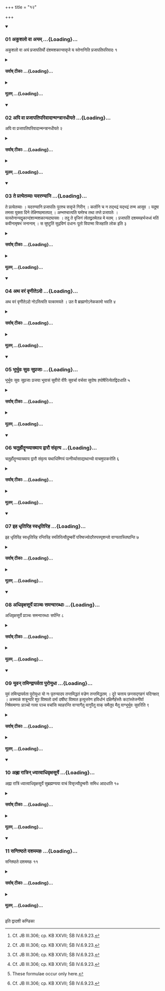 +++
title = "१२"

+++

<div class="js_include" includetitle="true" newlevelforh1="3" unfilled url="/vedAH_yajuH/taittirIyam/sUtram/ApastambaH/shrautam/vishvAsa-prastutiH/21/12/01_akushalo_vA_ayam.md">
<details open><summary><h3>01 अकुशलो वा अयम् ...{Loading}...</h3></summary>

अकुशलो वा अयं प्रजापतिर्यो दंशमशकान्ससृजे य स्तेनानिति प्रजापतिपरिवादः १
</details>
</div>
<div class="js_include collapsed" newlevelforh1="4" title="सर्वाष् टीकाः" unfilled url="/vedAH_yajuH/taittirIyam/sUtram/ApastambaH/shrautam/sarvASh_TIkAH/21/12/01_akushalo_vA_ayam.md">
<details><summary><h4>सर्वाष् टीकाः ...{Loading}...</h4></summary>
<details><summary>थिते</summary>

1. The blame of Prajāpati is as follows, “Unskilled indeed is this Prajāpati who created gadflies and hornets, who created thieves." 
</details>
</details>
</div>
<div class="js_include collapsed" newlevelforh1="4" title="मूलम्" unfilled url="/vedAH_yajuH/taittirIyam/sUtram/ApastambaH/shrautam/mUlam/21/12/01_akushalo_vA_ayam.md">
<details><summary><h4>मूलम् ...{Loading}...</h4></summary>

अकुशलो वा अयं प्रजापतिर्यो दंशमशकान्ससृजे य स्तेनानिति प्रजापतिपरिवादः १
</details>
</div>
<div class="js_include" includetitle="true" newlevelforh1="3" unfilled url="/vedAH_yajuH/taittirIyam/sUtram/ApastambaH/shrautam/vishvAsa-prastutiH/21/12/02_api_vA_prajApatiparivAdAnmantrAnadhIyate.md">
<details open><summary><h3>02 अपि वा प्रजापतिपरिवादान्मन्त्रानधीयते ...{Loading}...</h3></summary>

अपि वा प्रजापतिपरिवादान्मन्त्रानधीयते २
</details>
</div>
<div class="js_include collapsed" newlevelforh1="4" title="सर्वाष् टीकाः" unfilled url="/vedAH_yajuH/taittirIyam/sUtram/ApastambaH/shrautam/sarvASh_TIkAH/21/12/02_api_vA_prajApatiparivAdAnmantrAnadhIyate.md">
<details><summary><h4>सर्वाष् टीकाः ...{Loading}...</h4></summary>
<details><summary>थिते</summary>

2. Or rather they recite the mantras consisting of Prajapati's blame. 
</details>
</details>
</div>
<div class="js_include collapsed" newlevelforh1="4" title="मूलम्" unfilled url="/vedAH_yajuH/taittirIyam/sUtram/ApastambaH/shrautam/mUlam/21/12/02_api_vA_prajApatiparivAdAnmantrAnadhIyate.md">
<details><summary><h4>मूलम् ...{Loading}...</h4></summary>

अपि वा प्रजापतिपरिवादान्मन्त्रानधीयते २
</details>
</div>
<div class="js_include" includetitle="true" newlevelforh1="3" unfilled url="/vedAH_yajuH/taittirIyam/sUtram/ApastambaH/shrautam/vishvAsa-prastutiH/21/12/03_te_pratyetavyAH_yadaraNyAni.md">
<details open><summary><h3>03 ते प्रत्येतव्याः यदरण्यानि ...{Loading}...</h3></summary>

ते प्रत्येतव्याः । यदरण्यानि प्रजापतिः पुरश्च ससृजे गिरीन् । कर्तानि च न तद्भद्रं यद्भद्रं तन्म आसुव । यदूषा तमसा युक्ता दिने तेक्ष्णिष्ठमातपत् । अम्भश्चात्यति घर्मश्च तथा तप्ते प्रजापतेः । यत्स्तेनान्यद्वृकान्दंशान्मशकान्यदघायवः । तदु ते वृजिनं त्वेतद्व्रतमेतन्न मे मतम् । प्रजापतिं दशममहर्भजध्वं मतिं कवीनामृषभं जनानाम् । स सुष्टुतिं सुद्रविणं दधानः पूतो विपाप्मा विजहाति लोक इति ३
</details>
</div>
<div class="js_include collapsed" newlevelforh1="4" title="सर्वाष् टीकाः" unfilled url="/vedAH_yajuH/taittirIyam/sUtram/ApastambaH/shrautam/sarvASh_TIkAH/21/12/03_te_pratyetavyAH_yadaraNyAni.md">
<details><summary><h4>सर्वाष् टीकाः ...{Loading}...</h4></summary>
<details><summary>थिते</summary>

3. They should be understood as follows: That Prajāpati created forests, mountains and the holes, it is not auspicious. Send for me that which is auspicious, that the dawn accompanied by darkness shone in the sharpest manner during the day so that there is water and heat that is (also the bad activity) of Prajāpati in the heat; that you (produced) thieves, wolves, gadflies, hornets, evil creatures; that is indeed your sin. I do not like this rule of yours. Do you share Prajāpati-on the tenth day which is the opinion of the wise-one who is the bull among the people. He holding good praise and good wealth being pure and free from sin removes (the sin) in the world.  

</details></details>
</div>
<div class="js_include collapsed" newlevelforh1="4" title="मूलम्" unfilled url="/vedAH_yajuH/taittirIyam/sUtram/ApastambaH/shrautam/mUlam/21/12/03_te_pratyetavyAH_yadaraNyAni.md">
<details><summary><h4>मूलम् ...{Loading}...</h4></summary>

ते प्रत्येतव्याः । यदरण्यानि प्रजापतिः पुरश्च ससृजे गिरीन् । कर्तानि च न तद्भद्रं यद्भद्रं तन्म आसुव । यदूषा तमसा युक्ता दिने तेक्ष्णिष्ठमातपत् । अम्भश्चात्यति घर्मश्च तथा तप्ते प्रजापतेः । यत्स्तेनान्यद्वृकान्दंशान्मशकान्यदघायवः । तदु ते वृजिनं त्वेतद्व्रतमेतन्न मे मतम् । प्रजापतिं दशममहर्भजध्वं मतिं कवीनामृषभं जनानाम् । स सुष्टुतिं सुद्रविणं दधानः पूतो विपाप्मा विजहाति लोक इति ३
</details>
</div>
<div class="js_include" includetitle="true" newlevelforh1="3" unfilled url="/vedAH_yajuH/taittirIyam/sUtram/ApastambaH/shrautam/vishvAsa-prastutiH/21/12/04_atha_varaM_vRNIte-do.md">
<details open><summary><h3>04 अथ वरं वृणीतेऽदो ...{Loading}...</h3></summary>

अथ वरं वृणीतेऽदो नोऽस्त्विति यत्कामयते । उत वै ब्राह्मणोऽनेककामो भवति ४
</details>
</div>
<div class="js_include collapsed" newlevelforh1="4" title="सर्वाष् टीकाः" unfilled url="/vedAH_yajuH/taittirIyam/sUtram/ApastambaH/shrautam/sarvASh_TIkAH/21/12/04_atha_varaM_vRNIte-do.md">
<details><summary><h4>सर्वाष् टीकाः ...{Loading}...</h4></summary>
<details><summary>थिते</summary>

4. Then one chooses a boon whatever one desires with "ado no'stu (May this be for us)": Or rather a Brahmin has many desires. 
</details>
</details>
</div>
<div class="js_include collapsed" newlevelforh1="4" title="मूलम्" unfilled url="/vedAH_yajuH/taittirIyam/sUtram/ApastambaH/shrautam/mUlam/21/12/04_atha_varaM_vRNIte-do.md">
<details><summary><h4>मूलम् ...{Loading}...</h4></summary>

अथ वरं वृणीतेऽदो नोऽस्त्विति यत्कामयते । उत वै ब्राह्मणोऽनेककामो भवति ४
</details>
</div>
<div class="js_include" includetitle="true" newlevelforh1="3" unfilled url="/vedAH_yajuH/taittirIyam/sUtram/ApastambaH/shrautam/vishvAsa-prastutiH/21/12/05_bhUrbhuvaH_suvaH_suprajAH.md">
<details open><summary><h3>05 भूर्भुवः सुवः सुप्रजाः ...{Loading}...</h3></summary>

भूर्भुवः सुवः सुप्रजाः प्रजया भूयासं सुवीरो वीरैः सुवर्चा वर्चसा सुपोषः ह्पोषैरित्येतद्विदधाति ५
</details>
</div>
<div class="js_include collapsed" newlevelforh1="4" title="सर्वाष् टीकाः" unfilled url="/vedAH_yajuH/taittirIyam/sUtram/ApastambaH/shrautam/sarvASh_TIkAH/21/12/05_bhUrbhuvaH_suvaH_suprajAH.md">
<details><summary><h4>सर्वाष् टीकाः ...{Loading}...</h4></summary>
<details><summary>थिते</summary>

5. (Therefore one may choose many things. (A sacred text) prescribes this (with the formula) bhur bhuvah suvaḥ....[^1]  

[^1]: Cf. JB III.306; cp. KB XXVII; ŚB IV.6.9.23.  

</details>
</details>
</div>
<div class="js_include collapsed" newlevelforh1="4" title="मूलम्" unfilled url="/vedAH_yajuH/taittirIyam/sUtram/ApastambaH/shrautam/mUlam/21/12/05_bhUrbhuvaH_suvaH_suprajAH.md">
<details><summary><h4>मूलम् ...{Loading}...</h4></summary>

भूर्भुवः सुवः सुप्रजाः प्रजया भूयासं सुवीरो वीरैः सुवर्चा वर्चसा सुपोषः ह्पोषैरित्येतद्विदधाति ५
</details>
</div>
<div class="js_include" includetitle="true" newlevelforh1="3" unfilled url="/vedAH_yajuH/taittirIyam/sUtram/ApastambaH/shrautam/vishvAsa-prastutiH/21/12/06_chaturhotRRnvyAkhyAya_dvArau_saMvRtya.md">
<details open><summary><h3>06 चतुर्होतॄन्व्याख्याय द्वारौ संवृत्य ...{Loading}...</h3></summary>

चतुर्होतॄन्व्याख्याय द्वारौ संवृत्य यथाधिष्णियं पत्नीर्व्यासाद्याथाभ्यो वाचमुपाकरोति ६
</details>
</div>
<div class="js_include collapsed" newlevelforh1="4" title="सर्वाष् टीकाः" unfilled url="/vedAH_yajuH/taittirIyam/sUtram/ApastambaH/shrautam/sarvASh_TIkAH/21/12/06_chaturhotRRnvyAkhyAya_dvArau_saMvRtya.md">
<details><summary><h4>सर्वाष् टीकाः ...{Loading}...</h4></summary>
<details><summary>थिते</summary>

6. Having recited the Caturhotr̥-formula, having closed the two doors (viz. that of the Sadas and of east-oriented (Prācīnavaṁśa) (shed) having caused the wives (of the sacrificer-cum-priests) near the fire-hearths (Dhiṣṇya) (of their hus bands) respectively, 
</details>
</details>
</div>
<div class="js_include collapsed" newlevelforh1="4" title="मूलम्" unfilled url="/vedAH_yajuH/taittirIyam/sUtram/ApastambaH/shrautam/mUlam/21/12/06_chaturhotRRnvyAkhyAya_dvArau_saMvRtya.md">
<details><summary><h4>मूलम् ...{Loading}...</h4></summary>

चतुर्होतॄन्व्याख्याय द्वारौ संवृत्य यथाधिष्णियं पत्नीर्व्यासाद्याथाभ्यो वाचमुपाकरोति ६
</details>
</div>
<div class="js_include" includetitle="true" newlevelforh1="3" unfilled url="/vedAH_yajuH/taittirIyam/sUtram/ApastambaH/shrautam/vishvAsa-prastutiH/21/12/07_iha_dhRtiriha_svadhRtiriha.md">
<details open><summary><h3>07 इह धृतिरिह स्वधृतिरिह ...{Loading}...</h3></summary>

इह धृतिरिह स्वधृतिरिह रन्तिरिह रमतिरित्यौदुम्बरीं परिष्वज्योदरैरुपस्पृशन्तो वाग्यतास्तिष्ठन्ति ७
</details>
</div>
<div class="js_include collapsed" newlevelforh1="4" title="सर्वाष् टीकाः" unfilled url="/vedAH_yajuH/taittirIyam/sUtram/ApastambaH/shrautam/sarvASh_TIkAH/21/12/07_iha_dhRtiriha_svadhRtiriha.md">
<details><summary><h4>सर्वाष् टीकाः ...{Loading}...</h4></summary>
<details><summary>थिते</summary>

7. (the Adhvaryu) bespeaks the speech for them with iha dhr̥tiḥ.... (The priests) stand near the Udumbara post having embraced it, touching it with their belly while restraining their speech.[^1]  

[^1]: Cp. ŚB IV.6.9.23; cp. TB II.2.6.4. 
</details>
</details>
</div>
<div class="js_include collapsed" newlevelforh1="4" title="मूलम्" unfilled url="/vedAH_yajuH/taittirIyam/sUtram/ApastambaH/shrautam/mUlam/21/12/07_iha_dhRtiriha_svadhRtiriha.md">
<details><summary><h4>मूलम् ...{Loading}...</h4></summary>

इह धृतिरिह स्वधृतिरिह रन्तिरिह रमतिरित्यौदुम्बरीं परिष्वज्योदरैरुपस्पृशन्तो वाग्यतास्तिष्ठन्ति ७
</details>
</div>
<div class="js_include" includetitle="true" newlevelforh1="3" unfilled url="/vedAH_yajuH/taittirIyam/sUtram/ApastambaH/shrautam/vishvAsa-prastutiH/21/12/08_adhivRxasUrye_prAnchaH_samanvArabdhAH.md">
<details open><summary><h3>08 अधिवृक्षसूर्ये प्राञ्चः समन्वारब्धाः ...{Loading}...</h3></summary>

अधिवृक्षसूर्ये प्राञ्चः समन्वारब्धाः सर्पन्ति ८
</details>
</div>
<div class="js_include collapsed" newlevelforh1="4" title="सर्वाष् टीकाः" unfilled url="/vedAH_yajuH/taittirIyam/sUtram/ApastambaH/shrautam/sarvASh_TIkAH/21/12/08_adhivRxasUrye_prAnchaH_samanvArabdhAH.md">
<details><summary><h4>सर्वाष् टीकाः ...{Loading}...</h4></summary>
<details><summary>थिते</summary>

8. When the sun is exactly at the top of the trees they, holding each other[^1], creep (out of the Sadas) with their face the east (i.e towards the east).  

[^1]: Cf. ŚB IV.6.9.22. 
</details>
</details>
</div>
<div class="js_include collapsed" newlevelforh1="4" title="मूलम्" unfilled url="/vedAH_yajuH/taittirIyam/sUtram/ApastambaH/shrautam/mUlam/21/12/08_adhivRxasUrye_prAnchaH_samanvArabdhAH.md">
<details><summary><h4>मूलम् ...{Loading}...</h4></summary>

अधिवृक्षसूर्ये प्राञ्चः समन्वारब्धाः सर्पन्ति ८
</details>
</div>
<div class="js_include" includetitle="true" newlevelforh1="3" unfilled url="/vedAH_yajuH/taittirIyam/sUtram/ApastambaH/shrautam/vishvAsa-prastutiH/21/12/09_yuvan_tamindrAparvatA_puroyudhA.md">
<details open><summary><h3>09 युवन् तमिन्द्रापर्वता पुरोयुधा ...{Loading}...</h3></summary>

युवं तमिन्द्रापर्वता पुरोयुधा यो नः पृतन्यादप तन्तमिद्धतं वज्रेण तन्तमिद्धतम् । दूरे चत्ताय छन्त्सद्गहनं यदिनक्षत् । अस्माकं शत्रून्परि शूर विश्वतो दर्मा दर्षीष्ट विश्वत इत्युत्तरेण हविर्धानं दक्षिणैर्हस्तैः कटांस्तेजनीर्वा निषेवमाणाः प्राञ्चो गत्वा पञ्च वचांसि व्याहरन्ति वाग्वागैतु वागुपैतु वाक् समैतूप मैतु वाग्भूर्भुवः सुवरिति ९
</details>
</div>
<div class="js_include collapsed" newlevelforh1="4" title="सर्वाष् टीकाः" unfilled url="/vedAH_yajuH/taittirIyam/sUtram/ApastambaH/shrautam/sarvASh_TIkAH/21/12/09_yuvan_tamindrAparvatA_puroyudhA.md">
<details><summary><h4>सर्वाष् टीकाः ...{Loading}...</h4></summary>
<details><summary>थिते</summary>

9a. (They creep while reciting) yuvaṁ tamindrāparvatā....[^1]  

[^1]: See ŚB IV.6.9.14.  

9b. After they have gone to the north of Havirdhāna (-shed) while their faces are turned to the east, while they touch[^2] the mat or the reed wicwork (of the Havirdhāna), they utter the five expressions vāk, vāgaitu.[^3]  

[^2] Cf. Tālavr̥tavāsin's commentary: avalambamānāḥ. According to Caland the word niṣevamāṇaḥ here is of doubtful meaning. He translates it to mean ‘loosen' (lockern).  

[^3]: These formulae occur only here.  
</details>
</details>
</div>
<div class="js_include collapsed" newlevelforh1="4" title="मूलम्" unfilled url="/vedAH_yajuH/taittirIyam/sUtram/ApastambaH/shrautam/mUlam/21/12/09_yuvan_tamindrAparvatA_puroyudhA.md">
<details><summary><h4>मूलम् ...{Loading}...</h4></summary>

युवं तमिन्द्रापर्वता पुरोयुधा यो नः पृतन्यादप तन्तमिद्धतं वज्रेण तन्तमिद्धतम् । दूरे चत्ताय छन्त्सद्गहनं यदिनक्षत् । अस्माकं शत्रून्परि शूर विश्वतो दर्मा दर्षीष्ट विश्वत इत्युत्तरेण हविर्धानं दक्षिणैर्हस्तैः कटांस्तेजनीर्वा निषेवमाणाः प्राञ्चो गत्वा पञ्च वचांसि व्याहरन्ति वाग्वागैतु वागुपैतु वाक् समैतूप मैतु वाग्भूर्भुवः सुवरिति ९
</details>
</div>
<div class="js_include" includetitle="true" newlevelforh1="3" unfilled url="/vedAH_yajuH/taittirIyam/sUtram/ApastambaH/shrautam/vishvAsa-prastutiH/21/12/10_ahnA_rAtrin_dhyAtvAdhivRxasUrye.md">
<details open><summary><h3>10 अह्ना रात्रिन् ध्यात्वाधिवृक्षसूर्ये ...{Loading}...</h3></summary>

अह्ना रात्रिं ध्यात्वाधिवृक्षसूर्ये सुब्रह्मण्यया वाचं विसृज्यौदुम्बरीः समिध आदधाति १०
</details>
</div>
<div class="js_include collapsed" newlevelforh1="4" title="सर्वाष् टीकाः" unfilled url="/vedAH_yajuH/taittirIyam/sUtram/ApastambaH/shrautam/sarvASh_TIkAH/21/12/10_ahnA_rAtrin_dhyAtvAdhivRxasUrye.md">
<details><summary><h4>सर्वाष् टीकाः ...{Loading}...</h4></summary>
<details><summary>थिते</summary>

10. Having thought about the night by means of the day, having released their speech with the Subrahmaṇyā formula[^1] while the sun is at the top of the trees, they put faggots of Udumbara (into fire).  

[^1]: Cf. ŚB IV.6.9.25; KB XXVII.6; JB III.306.  
</details>
</details>
</div>
<div class="js_include collapsed" newlevelforh1="4" title="मूलम्" unfilled url="/vedAH_yajuH/taittirIyam/sUtram/ApastambaH/shrautam/mUlam/21/12/10_ahnA_rAtrin_dhyAtvAdhivRxasUrye.md">
<details><summary><h4>मूलम् ...{Loading}...</h4></summary>

अह्ना रात्रिं ध्यात्वाधिवृक्षसूर्ये सुब्रह्मण्यया वाचं विसृज्यौदुम्बरीः समिध आदधाति १०
</details>
</div>
<div class="js_include" includetitle="true" newlevelforh1="3" unfilled url="/vedAH_yajuH/taittirIyam/sUtram/ApastambaH/shrautam/vishvAsa-prastutiH/21/12/11_santiShThate_dashamamahaH.md">
<details open><summary><h3>11 सन्तिष्ठते दशममहः ...{Loading}...</h3></summary>

सन्तिष्ठते दशममहः ११
</details>
</div>
<div class="js_include collapsed" newlevelforh1="4" title="सर्वाष् टीकाः" unfilled url="/vedAH_yajuH/taittirIyam/sUtram/ApastambaH/shrautam/sarvASh_TIkAH/21/12/11_santiShThate_dashamamahaH.md">
<details><summary><h4>सर्वाष् टीकाः ...{Loading}...</h4></summary>
<details><summary>थिते</summary>

11. The tenth day stands (completely) established (is concluded).  
</details>
</details>
</div>
<div class="js_include collapsed" newlevelforh1="4" title="मूलम्" unfilled url="/vedAH_yajuH/taittirIyam/sUtram/ApastambaH/shrautam/mUlam/21/12/11_santiShThate_dashamamahaH.md">
<details><summary><h4>मूलम् ...{Loading}...</h4></summary>

सन्तिष्ठते दशममहः ११
</details>
</div>





  
इति द्वादशी कण्डिका 
